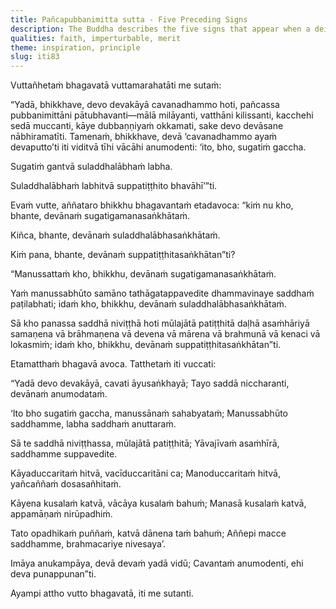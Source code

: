 ```yaml
---
title: Pañcapubbanimitta sutta - Five Preceding Signs
description: The Buddha describes the five signs that appear when a deity is about to pass away, and the three blessings that the gods give to the deity.
qualities: faith, imperturbable, merit
theme: inspiration, principle
slug: iti83
---
```


Vuttañhetaṁ bhagavatā vuttamarahatāti me sutaṁ:

“Yadā, bhikkhave, devo devakāyā cavanadhammo hoti, pañcassa pubbanimittāni pātubhavanti—mālā milāyanti, vatthāni kilissanti, kacchehi sedā muccanti, kāye dubbaṇṇiyaṁ okkamati, sake devo devāsane nābhiramatīti. Tamenaṁ, bhikkhave, devā ‘cavanadhammo ayaṁ devaputto’ti iti viditvā tīhi vācāhi anumodenti: ‘ito, bho, sugatiṁ gaccha.

Sugatiṁ gantvā suladdhalābhaṁ labha.

Suladdhalābhaṁ labhitvā suppatiṭṭhito bhavāhī’”ti.

Evaṁ vutte, aññataro bhikkhu bhagavantaṁ etadavoca: “kiṁ nu kho, bhante, devānaṁ sugatigamanasaṅkhātaṁ.

Kiñca, bhante, devānaṁ suladdhalābhasaṅkhātaṁ.

Kiṁ pana, bhante, devānaṁ suppatiṭṭhitasaṅkhātan”ti?

“Manussattaṁ kho, bhikkhu, devānaṁ sugatigamanasaṅkhātaṁ.

Yaṁ manussabhūto samāno tathāgatappavedite dhammavinaye saddhaṁ paṭilabhati; idaṁ kho, bhikkhu, devānaṁ suladdhalābhasaṅkhātaṁ.

Sā kho panassa saddhā niviṭṭhā hoti mūlajātā patiṭṭhitā daḷhā asaṁhāriyā samaṇena vā brāhmaṇena vā devena vā mārena vā brahmunā vā kenaci vā lokasmiṁ; idaṁ kho, bhikkhu, devānaṁ suppatiṭṭhitasaṅkhātan”ti.

Etamatthaṁ bhagavā avoca. Tatthetaṁ iti vuccati:

“Yadā devo devakāyā,
cavati āyusaṅkhayā;
Tayo saddā niccharanti,
devānaṁ anumodataṁ.

‘Ito bho sugatiṁ gaccha,
manussānaṁ sahabyataṁ;
Manussabhūto saddhamme,
labha saddhaṁ anuttaraṁ.

Sā te saddhā niviṭṭhassa,
mūlajātā patiṭṭhitā;
Yāvajīvaṁ asaṁhīrā,
saddhamme suppavedite.

Kāyaduccaritaṁ hitvā,
vacīduccaritāni ca;
Manoduccaritaṁ hitvā,
yañcaññaṁ dosasañhitaṁ.

Kāyena kusalaṁ katvā,
vācāya kusalaṁ bahuṁ;
Manasā kusalaṁ katvā,
appamāṇaṁ nirūpadhiṁ.

Tato opadhikaṁ puññaṁ,
katvā dānena taṁ bahuṁ;
Aññepi macce saddhamme,
brahmacariye nivesaya’.

Imāya anukampāya,
devā devaṁ yadā vidū;
Cavantaṁ anumodenti,
ehi deva punappunan”ti.

Ayampi attho vutto bhagavatā, iti me sutanti.
